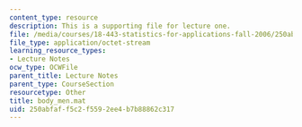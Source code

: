 ```yaml
---
content_type: resource
description: This is a supporting file for lecture one.
file: /media/courses/18-443-statistics-for-applications-fall-2006/250abfaff5c2f5592ee4b7b88862c317_body_men.mat
file_type: application/octet-stream
learning_resource_types:
- Lecture Notes
ocw_type: OCWFile
parent_title: Lecture Notes
parent_type: CourseSection
resourcetype: Other
title: body_men.mat
uid: 250abfaf-f5c2-f559-2ee4-b7b88862c317
---
```

